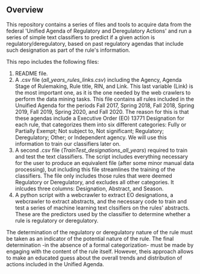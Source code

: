 ## Overview

This repository contains a series of files and tools to acquire data from the federal 'Unified Agenda of Regulatory and Deregulatory Actions' and run a series of simple text classifiers to predict if a given action is regulatory/deregulatory, based on past regulatory agendas that include such designation as part of the rule's information. 

This repo includes the following files:

1. README file.
2. A .csv file (*all_years_rules_links.csv*) including the Agency, Agenda Stage of Rulemaking, Rule	title, RIN, and Link. This last variable (Link) is the most important one, as it is the one needed by the web crawlers to perform the data mining tasks. This file contains all rules included in the Unuified Agenda for the periods Fall 2017, Spring 2018, Fall 2018, Spring 2019, Fall 2019, Spring 2020, and Fall 2020. The reason for this is that these agendas include a Executive Order (EO) 13771 Designation for each rule, that categorizes them into six different categories: Fully or Partially Exempt; Not subject to, Not significant; Regulatory; Deregulatory; Other; or Independent agency. We will use this information to train our classifiers later on.
3. A second .csv file (*TrainTest_designations_all_years*) required to train and test the text classifiers. The script includes everything necessary for the user to produce an equivalent file (after some minor manual data processing), but including this file streamlines the training of the classifiers. The file only includes those rules that were deemed Regulatory or Deregulatory, and excludes all other categories. It inlcudes three columns: Designation, Abstract, and Season.
4. A python script with a webcrawler to extract EO designations, a webcrawler to extract abstracts, and the necessary code to train and test a series of machine learning text clssifiers on the rules' abstracts. These are the predictors used by the classifier to determine whether a rule is regulatory or deregulatory.

The determination of the regulatory or deregulatory nature of the rule must be taken as an indicator of the potential nature of the rule. The final determination -in the absence of a formal categorization- must be made by engaging with the content of the rule itself. However, theis approach allows to make an educated guess about the overall trends and distribution of actions included in the Unified Agenda.

